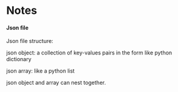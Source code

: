 # Notes

#### Json file

Json file structure: 

json object: a collection of key-values pairs in the form like python dictionary

json array: like a python list

json object and array can nest together.
